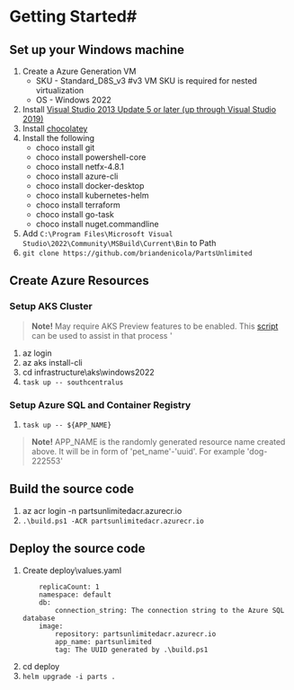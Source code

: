 # Getting Started#

## Set up your Windows machine
1. Create a Azure Generation VM 
    - SKU - Standard_D8S_v3 #v3 VM SKU is required for nested virtualization 
    - OS  - Windows 2022
1. Install [Visual Studio 2013 Update 5 or later (up through Visual Studio 2019)](http://www.visualstudio.com)
1. Install [chocolatey](https://community.chocolatey.org/install.ps1')
1. Install the following
    - choco install git
    - choco install powershell-core
    - choco install netfx-4.8.1
    - choco install azure-cli
    - choco install docker-desktop
    - choco install kubernetes-helm
    - choco install terraform
    - choco install go-task
    - choco install nuget.commandline
1. Add `C:\Program Files\Microsoft Visual Studio\2022\Community\MSBuild\Current\Bin` to Path
1. `git clone https://github.com/briandenicola/PartsUnlimited`

## Create Azure Resources
### Setup AKS Cluster
> **Note!** May require AKS Preview features to be enabled. This [script](https://github.com/briandenicola/kubernetes-cluster-setup/blob/main/scripts/aks-preview-features.sh) can be used to assist in that process '
1. az login
1. az aks install-cli
1. cd infrastructure\aks\windows2022
1. `task up -- southcentralus`

###  Setup Azure SQL and Container Registry 
1. `task up -- ${APP_NAME}`
> **Note!** APP_NAME is the randomly generated resource name created above. It will be in form of 'pet_name'-'uuid'. For example 'dog-222553'

## Build the source code
1. az acr login -n partsunlimitedacr.azurecr.io
1. `.\build.ps1 -ACR partsunlimitedacr.azurecr.io`

## Deploy the source code
1. Create deploy\values.yaml
    ```
        replicaCount: 1
        namespace: default
        db:
            connection_string: The connection string to the Azure SQL database
        image:
            repository: partsunlimitedacr.azurecr.io
            app_name: partsunlimited
            tag: The UUID generated by .\build.ps1
    ```
1. cd deploy
1. `helm upgrade -i parts .`
